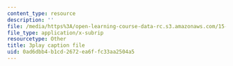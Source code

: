 ```yaml
---
content_type: resource
description: ''
file: /media/https%3A/open-learning-course-data-rc.s3.amazonaws.com/15-071-the-analytics-edge-spring-2017/0ad6dbb4b1cd2672ea6ffc33aa2504a5_0fWDzzMSk8I.srt
file_type: application/x-subrip
resourcetype: Other
title: 3play caption file
uid: 0ad6dbb4-b1cd-2672-ea6f-fc33aa2504a5
---
```

